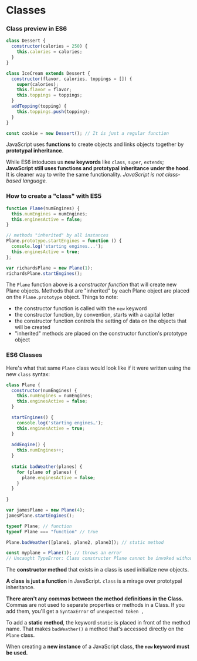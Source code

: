 # Classes

### Class preview in ES6

```javascript
class Dessert {
  constructor(calories = 250) {
    this.calories = calories;
  }
}

class IceCream extends Dessert {
  constructor(flavor, calories, toppings = []) {
    super(calories);
    this.flavor = flavor;
    this.toppings = toppings;
  }
  addTopping(topping) {
    this.toppings.push(topping);
  }
}

const cookie = new Dessert(); // It is just a regular function
```

JavaScript uses **functions** to create objects and links objects together by **prototypal inheritance**.

While ES6 intoduces us **new keywords** like `class`, `super`, `extends`; **JavaScript still uses functions and prototypal inheritance under the hood**. It is cleaner way to write the same functionality. _JavaScript is not class-based language._

### How to create a "class" with ES5

```javascript
function Plane(numEngines) {
  this.numEngines = numEngines;
  this.enginesActive = false;
}

// methods "inherited" by all instances
Plane.prototype.startEngines = function () {
  console.log('starting engines...');
  this.enginesActive = true;
};

var richardsPlane = new Plane(1);
richardsPlane.startEngines();
```

The `Plane` function above is a _constructor function_ that will create new Plane objects. Methods that are "inherited" by each Plane object are placed on the `Plane.prototype` object. Things to note:

* the constructor function is called with the `new` keyword
* the constructor function, by convention, starts with a capital letter
* the constructor function controls the setting of data on the objects that will be created
* "inherited" methods are placed on the constructor function's prototype object

### ES6 Classes <a id="es6-classes"></a>

Here's what that same `Plane` class would look like if it were written using the new `class` syntax:

```javascript
class Plane {
  constructor(numEngines) {
    this.numEngines = numEngines;
    this.enginesActive = false;
  }

  startEngines() {
    console.log('starting engines…');
    this.enginesActive = true;
  }
  
  addEngine() {
    this.numEngines++;
  }
  
  static badWeather(planes) {
    for (plane of planes) {
      plane.enginesActive = false;
    }
  }
  
}

var jamesPlane = new Plane(4);
jamesPlane.startEngines();

typeof Plane; // function
typeof Plane === "function" // true

Plane.badWeather([plane1, plane2, plane3]); // static method

const myplane = Plane(1); // throws an error
// Uncaught TypeError: Class constructor Plane cannot be invoked without 'new'
```

The **constructor method** that exists in a class is used initialize new objects. 

**A class is just a function** in JavaScript. `class` is a mirage over prototypal inheritance.

**There aren't any** _**commas**_ **between the method definitions in the Class.** Commas are not used to separate properties or methods in a Class. If you add them, you'll get a `SyntaxError` of `unexpected token ,`

To add a **static method**, the keyword `static` is placed in front of the method name. That makes `badWeather()` a method that's accessed directly on the `Plane` class.

When creating a **new instance** of a JavaScript class, **the `new` keyword must be used.**

